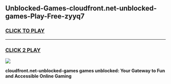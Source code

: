 
## Unblocked-Games-cloudfront.net-unblocked-games-Play-Free-zyyq7
<h3>
<a href="https://premium76.site?title=cloudfront.net-unblocked-games&ref=10A">CLICK TO PLAY</a></h3>
<hr>

<h3>
<a href="https://premium76.site?title=cloudfront.net-unblocked-games&ref=10A">CLICK 2 PLAY</a>
  
</h3>

<a href="https://premium76.site?title=cloudfront.net-unblocked-games&ref=10A"><img src="https://clearcache.store/games.png"></a>


**cloudfront.net-unblocked-games games unblocked: Your Gateway to Fun and Accessible Online Gaming**
